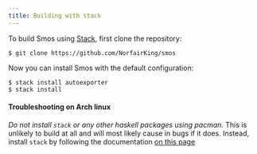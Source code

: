 ```yaml
---
title: Building with stack
---
```


To build Smos using [Stack](https://haskellstack.org), first clone the repository:

```
$ git clone https://github.com/NorfairKing/smos
```

Now you can install Smos with the default configuration:

```
$ stack install autoexporter
$ stack install
```

#### Troubleshooting on Arch linux

*Do not install `stack` or any other haskell packages using pacman.*
This is unlikely to build at all and will most likely cause in bugs if it does.
Instead, install `stack` by following the documentation [on this page](https://docs.haskellstack.org/en/stable/README/#how-to-install)
